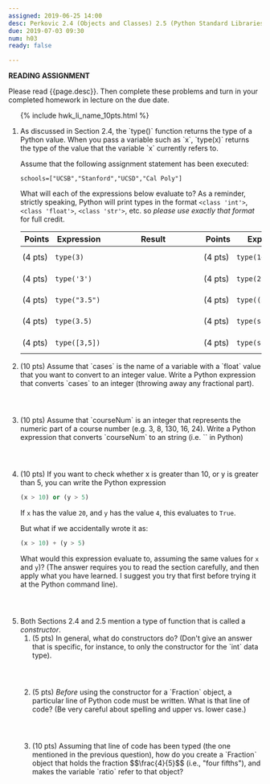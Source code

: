 ```yaml
---
assigned: 2019-06-25 14:00
desc: Perkovic 2.4 (Objects and Classes) 2.5 (Python Standard Libraries)
due: 2019-07-03 09:30
num: h03
ready: false

---
```


<b>READING ASSIGNMENT</b>

Please read {{page.desc}}.  Then complete these problems and turn in your completed homework in lecture on the due date.

<ol>

{% include hwk_li_name_10pts.html %}

<li markdown="1">  As discussed in Section&nbsp;2.4, the `type()` function returns the type of a Python value.
When you pass a variable such as `x`, `type(x)` returns the type of the value that the variable `x` currently refers to.

Assume that the following assignment statement has been executed:

```
schools=["UCSB","Stanford","UCSD","Cal Poly"]
```

What will each of the expressions below evaluate to?  As a reminder, strictly speaking, Python will print types in the format `<class 'int'>`, `<class 'float'>`, `<class 'str'>`, etc. so *please use exactly that format* for full credit.
<style>
div.bigger table * td { padding: 0.7em 3pt 0.7em 3pt; }
span.wide { padding: 0pt 4em 0pt 4em; }
</style>

<div class="bigger" markdown="1">

| Points  | Expression  | <span class="wide">Result</span> | Points  | Expression  | <span class="wide">Result</span> |
|---------|--------------|--|---------|-------------------|--|
| (4 pts) | `type(3)`    |  | (4 pts) | `type(1+2.5)`     |  |
| (4 pts) | `type('3')`  |  | (4 pts) | `type(2 * "3")`   |  |
| (4 pts) | `type("3.5")`|  | (4 pts) | `type((3,3))`     |  |
| (4 pts) | `type(3.5)`  |  | (4 pts) | `type(schools)`   |  |
| (4 pts) | `type([3,5])`|  | (4 pts) | `type(schools[0])`|  |

</div>

<div class="pagebreak">
</div>

</li>

<li style="margin-bottom: 4em;" markdown="1">
(10 pts) Assume that `cases` is the name of a variable with a `float` value that you want to convert to an integer value. Write a Python expression that converts `cases` to an integer (throwing away any fractional part).
</li>

<li style="margin-bottom: 4em;" markdown="1"> (10 pts) Assume that `courseNum` is an integer that represents the numeric part of a course number (e.g. 3, 8, 130, 16, 24). Write a Python expression that converts `courseNum` to an string (i.e. `<class 'str'>` in Python)
</li>

<li style="margin-bottom: 4em;" markdown="1"> (10 pts) If you want to check whether x is greater than 10, or y is greater than 5, you can write the Python expression

```python
(x > 10) or (y > 5)
```

If `x` has the value `20`, and `y` has the value `4`, this evaluates to `True`.

But what if we accidentally wrote it as:

```python
(x > 10) + (y > 5)
```

What would this expression evaluate to, assuming the same values for `x` and `y`)?  (The answer requires you to read the section carefully, and then apply what you have learned. I suggest you try that first before trying it at the Python command line).

</li>

<li>Both Sections 2.4 and 2.5 mention a type of function that is called a <em>constructor</em>.

<ol>

<li style="margin-bottom: 4em;" markdown="1">
(5 pts) In general, what do constructors do?  (Don't give an answer that is specific, for instance, to only the constructor for the `int` data type).

</li>

<li style="margin-bottom: 4em;" markdown="1">
(5 pts) <em>Before</em> using the constructor for a `Fraction` object, a particular line of Python code must be written.  What is that line of code?  (Be very careful about spelling and upper vs. lower case.)

</li>

<li style="margin-bottom: 4em;" markdown="1">
(10 pts) Assuming that line of code has been typed (the one mentioned in the previous question), how do you create a `Fraction` object that holds the fraction $$\frac{4}{5}$$ (i.e., "four&nbsp;fifths"), and makes the variable `ratio` refer to that object?

</li>


</ol>

</li>

</ol>
